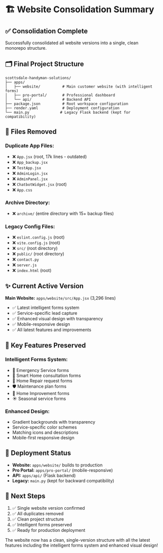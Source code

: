 # 🏗️ Website Consolidation Summary

## ✅ Consolidation Complete

Successfully consolidated all website versions into a single, clean monorepo structure.

## 🗂️ Final Project Structure

```
scottsdale-handyman-solutions/
├── apps/
│   ├── website/          # Main customer website (with intelligent forms)
│   ├── pro-portal/       # Professional dashboard
│   └── api/              # Backend API
├── package.json          # Root workspace configuration
├── render.yaml           # Deployment configuration
└── main.py              # Legacy Flask backend (kept for compatibility)
```

## 🧹 Files Removed

### Duplicate App Files:
- ❌ `App.jsx` (root, 17k lines - outdated)
- ❌ `App_backup.jsx`
- ❌ `TestApp.jsx`
- ❌ `AdminLogin.jsx`
- ❌ `AdminPanel.jsx`
- ❌ `ChatbotWidget.jsx` (root)
- ❌ `App.css`

### Archive Directory:
- ❌ `archive/` (entire directory with 15+ backup files)

### Legacy Config Files:
- ❌ `eslint.config.js` (root)
- ❌ `vite.config.js` (root)
- ❌ `src/` (root directory)
- ❌ `public/` (root directory)
- ❌ `contact.py`
- ❌ `server.js`
- ❌ `index.html` (root)

## ✨ Current Active Version

**Main Website:** `apps/website/src/App.jsx` (3,296 lines)
- ✅ Latest intelligent forms system
- ✅ Service-specific lead capture
- ✅ Enhanced visual design with transparency
- ✅ Mobile-responsive design
- ✅ All latest features and improvements

## 🚀 Key Features Preserved

### Intelligent Forms System:
- 🚨 Emergency Service forms
- 📱 Smart Home consultation forms
- 🔧 Home Repair request forms
- 🛡️ Maintenance plan forms
- 🏡 Home Improvement forms
- ☀️ Seasonal service forms

### Enhanced Design:
- Gradient backgrounds with transparency
- Service-specific color schemes
- Matching icons and descriptions
- Mobile-first responsive design

## 🔄 Deployment Status

- **Website:** `apps/website/` builds to production
- **Pro Portal:** `apps/pro-portal/` (mobile-responsive)
- **API:** `apps/api/` (Flask backend)
- **Legacy:** `main.py` (kept for backward compatibility)

## 📝 Next Steps

1. ✅ Single website version confirmed
2. ✅ All duplicates removed
3. ✅ Clean project structure
4. ✅ Intelligent forms preserved
5. ✅ Ready for production deployment

The website now has a clean, single-version structure with all the latest features including the intelligent forms system and enhanced visual design!

